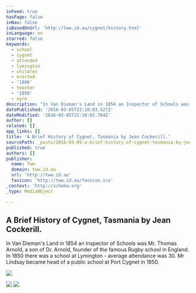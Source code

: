 ```yaml
---
inFeed: true
hasPage: false
inNav: false
isBasedOnUrl: 'http://tww.id.au/cygnet/history.html'
inLanguage: en
starred: false
keywords:
  - school
  - cygnet
  - attended
  - lymington
  - children
  - erected
  - '1886'
  - teacher
  - '1850'
  - eyre
description: "In Van Dieman's Land in 1854 an Inspector of Schools was Mr. Thomas Arnold, a son of Dr. Arnold, founder of the famous Rugby school in England. In 1850 there was a school at Lymington - average attendance was 30. Mr Lindsay became head of a public school at Port Cygnet in 1850."
datePublished: '2016-03-05T22:10:03.527Z'
dateModified: '2016-03-05T22:10:02.704Z'
author: []
related: []
app_links: []
title: 'A Brief History of Cygnet, Tasmania by Jean Cockerill.'
sourcePath: _posts/2016-03-05-a-brief-history-of-cygnet-tasmania-by-jean-cockerill.md
published: true
authors: []
publisher:
  name: Tww
  domain: tww.id.au
  url: 'http://tww.id.au'
  favicon: 'http://tww.id.au/favicon.ico'
_context: 'http://schema.org'
_type: MediaObject

---
```

<article style=""><h1>A Brief History of Cygnet, Tasmania by Jean Cockerill.</h1><p>In Van Dieman's Land in 1854 an Inspector of Schools was Mr. Thomas Arnold, a son of Dr. Arnold, founder of the famous Rugby school in England. In 1850 there was a school at Lymington - average attendance was 30. Mr Lindsay became head of a public school at Port Cygnet in 1850.</p><img src="https://s3-us-west-2.amazonaws.com/the-grid-img/p/67c2152fe0e9faf295ce7b54e36c98e6e5c7ab5d.jpg" /></article>

![](https://the-grid-user-content.s3-us-west-2.amazonaws.com/cb8a3bf3-6016-4057-8706-17e0ce8a0e11.jpg)
![](https://the-grid-user-content.s3-us-west-2.amazonaws.com/2efb93eb-a713-4b60-a98a-75b2c0db59c6.jpg)